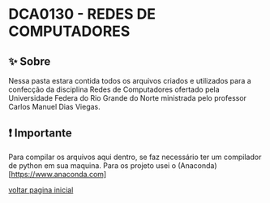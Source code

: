 # DCA0130 - REDES DE COMPUTADORES

## :sparkles: Sobre

Nessa pasta estara contida todos os arquivos criados e utilizados para a confecção da disciplina Redes de Computadores  ofertado pela Universidade Federa do Rio Grande do Norte ministrada pelo professor Carlos Manuel Dias Viegas.

## :exclamation: Importante

Para compilar os arquivos aqui dentro, se faz necessário ter um compilador de python em sua maquina. Para os projeto usei o (Anaconda)[https://www.anaconda.com]

[voltar pagina inicial](../README.md)
